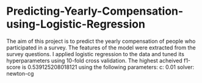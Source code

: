 # Predicting-Yearly-Compensation-using-Logistic-Regression
The aim of this project is to predict the yearly compensation of people who participated in a survey. The features of the model were extracted from the survey questions. I applied logistic regression to the data and tuned its hyperparameters using 10-fold cross validation. The highest acheived f1-score is 0.539125208018121 using the following parameters: c: 0.01 solver: newton-cg
